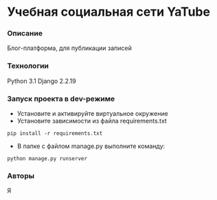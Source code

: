 # Учебная социальная сети YaTube
### Описание
Блог-платформа, для публикации записей
### Технологии
Python 3.1
Django 2.2.19
### Запуск проекта в dev-режиме
- Установите и активируйте виртуальное окружение
- Установите зависимости из файла requirements.txt
```
pip install -r requirements.txt
``` 
- В папке с файлом manage.py выполните команду:
```
python manage.py runserver
```
### Авторы
Я